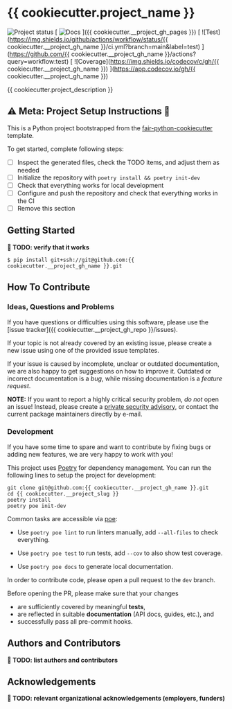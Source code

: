 # {{ cookiecutter.project_name }}

![Project status](https://img.shields.io/badge/project%20status-alpha-%23ff8000)
[
![Docs](https://img.shields.io/badge/read-docs-success)
]({{ cookiecutter.__project_gh_pages }})
[
![Test](https://img.shields.io/github/actions/workflow/status/{{ cookiecutter.__project_gh_name }}/ci.yml?branch=main&label=test)
](https://github.com/{{ cookiecutter.__project_gh_name }}/actions?query=workflow:test)
[
![Coverage](https://img.shields.io/codecov/c/gh/{{ cookiecutter.__project_gh_name }})
](https://app.codecov.io/gh/{{ cookiecutter.__project_gh_name }})

{{ cookiecutter.project_description }}

## :warning: Meta: Project Setup Instructions :construction:

This is a Python project bootstrapped from the
[fair-python-cookiecutter](https://jugit.fz-juelich.de/ias-9/metador/ias9-dev-general/ias9-python-cookiecutter)
template.

To get started, complete following steps:

- [ ] Inspect the generated files, check the TODO items, and adjust them as needed
- [ ] Initialize the repository with `poetry install && poetry init-dev`
- [ ] Check that everything works for local development
- [ ] Configure and push the repository and check that everything works in the CI
- [ ] Remove this section

## Getting Started

**:construction: TODO: verify that it works**

```
$ pip install git+ssh://git@github.com:{{ cookiecutter.__project_gh_name }}.git
```

## How To Contribute

### Ideas, Questions and Problems

If you have questions or difficulties using this software,
please use the [issue tracker]({{ cookiecutter.__project_gh_repo }}/issues).

If your topic is not already covered by an existing issue,
please create a new issue using one of the provided issue templates.

If your issue is caused by incomplete, unclear or outdated documentation,
we are also happy to get suggestions on how to improve it.
Outdated or incorrect documentation is a *bug*,
while missing documentation is a *feature request*.

**NOTE:** If you want to report a highly critical security problem, *do not* open an issue!
Instead, please create a [private security advisory](https://docs.github.com/en/code-security/security-advisories/guidance-on-reporting-and-writing/privately-reporting-a-security-vulnerability),
or contact the current package maintainers directly by e-mail.

### Development

If you have some time to spare and want to contribute by fixing bugs or adding new
features, we are very happy to work with you!

This project uses [Poetry](https://python-poetry.org/) for dependency management.
You can run the following lines to setup the project for development:

```
git clone git@github.com:{{ cookiecutter.__project_gh_name }}.git
cd {{ cookiecutter.__project_slug }}
poetry install
poetry poe init-dev
```

Common tasks are accessible via [poe](https://github.com/nat-n/poethepoet):

* Use `poetry poe lint` to run linters manually, add `--all-files` to check everything.

* Use `poetry poe test` to run tests, add `--cov` to also show test coverage.

* Use `poetry poe docs` to generate local documentation.

In order to contribute code, please open a pull request to the `dev` branch.

Before opening the PR, please make sure that your changes
* are sufficiently covered by meaningful **tests**,
* are reflected in suitable **documentation** (API docs, guides, etc.), and
* successfully pass all pre-commit hooks.


## Authors and Contributors

**:construction: TODO: list authors and contributors**

## Acknowledgements

**:construction: TODO: relevant organizational acknowledgements (employers, funders)**

